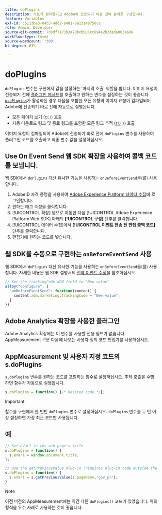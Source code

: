 ```yaml
---
title: doPlugins
description: 히트가 컴파일되고 Adobe에 전송되기 바로 전에 논리를 구성합니다.
feature: Variables
exl-id: c5113be3-04b3-4dd2-8481-ba13149750ca
role: Admin, Developer
source-git-commit: 7d8df7173b3a78bcb506cc894e2b3deda003e696
workflow-type: tm+mt
source-wordcount: '309'
ht-degree: 63%

---
```


# doPlugins

`doPlugins` 변수는 구현에서 값을 설정하는 &#39;마지막 호출&#39; 역할을 합니다. 이미지 요청이 전송되기 전에 [플러그인 메서드](../plugins/impl-plugins.md)를 호출하고 원하는 변수를 설정하는 것이 좋습니다. [`usePlugins`](../config-vars/useplugins.md)가 활성화된 경우 다음을 포함한 모든 유형의 이미지 요청이 컴파일되어 Adobe에 전송되기 바로 전에 자동으로 실행됩니다.

* 모든 페이지 보기 ([`t()`](t-method.md)) 호출
* 자동 다운로드 링크 및 종료 링크를 포함한 모든 링크 추적 ([`tl()`](tl-method.md)) 호출

이미지 요청이 컴파일되어 Adobe에 전송되기 바로 전에 `doPlugins` 변수를 사용하여 플러그인 코드를 호출하고 최종 변수 값을 설정하십시오.

## Use On Event Send 웹 SDK 확장을 사용하여 콜백 코드를 보냅니다.

웹 SDK에서 `doPlugins` 대신 유사한 기능을 사용하는 `onBeforeEventSend`을(를) 사용합니다.

1. AdobeID 자격 증명을 사용하여 [Adobe Experience Platform 데이터 수집](https://experience.adobe.com/data-collection)에 로그인합니다.
1. 원하는 태그 속성을 클릭합니다.
1. [!UICONTROL 확장] 탭으로 이동한 다음 [!UICONTROL Adobe Experience Platform Web SDK] 아래의 **[!UICONTROL 구성]** 단추를 클릭합니다.
1. [!UICONTROL 데이터 수집]에서 **[!UICONTROL 이벤트 전송 전 편집 콜백 코드]** 단추를 클릭합니다.
1. 편집기에 원하는 코드를 넣습니다.

## 웹 SDK를 수동으로 구현하는 `onBeforeEventSend` 사용

웹 SDK에서 `doPlugins` 대신 유사한 기능을 사용하는 `onBeforeEventSend`을(를) 사용합니다. 자세한 내용은 웹 SDK 설명서의 [전역 이벤트 수정](https://experienceleague.adobe.com/docs/experience-platform/edge/fundamentals/tracking-events.html#modifying-events-globally)을 참조하십시오.

```js
// Set the trackingCode XDM field to "New value"
alloy("configure", {
  "onBeforeEventSend": function(content) {
    content.xdm.marketing.trackingCode = "New value";
  }
})
```

## Adobe Analytics 확장을 사용한 플러그인

Adobe Analytics 확장에는 이 변수를 사용할 전용 필드가 없습니다. AppMeasurement 구문 다음에 나오는 사용자 정의 코드 편집기를 사용하십시오.

## AppMeasurement 및 사용자 지정 코드의 s.doPlugins

`s.doPlugins` 변수를 원하는 코드를 포함하는 함수로 설정하십시오. 추적 호출을 수행하면 함수가 자동으로 실행됩니다.

```js
s.doPlugins = function() {/* Desired code */};
```

>[!IMPORTANT]
>
>함수를 구현에서 한 번만 `doPlugins` 변수로 설정하십시오. `doPlugins` 변수를 두 번 이상 설정하면 가장 최근 코드만 사용됩니다.

## 예

```js
// Set eVar1 to the web page's title
s.doPlugins = function() {
  s.eVar1 = window.document.title;
};

// Use the getPreviousValue plug-in (requires plug-in code outside the function)
s.doPlugins = function() {
  s.eVar1 = s.getPreviousValue(s.pageName,'gpv_pn');
}
```

>[!NOTE]
>
>이전 버전의 AppMeasurement에는 약간 다른 `doPlugins()` 코드가 있었습니다. 위의 형식을 우수 사례로 사용하는 것이 좋습니다.
